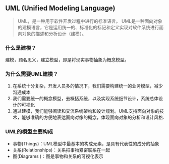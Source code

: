 ## UML (Unified Modeling Language)

> UML，是一种用于软件开发过程中进行的标准语言。
> UML是一种面向对象的建模语言，它是运用统一的、标准化的标记和定义实现对软件系统进行面向对象的描述和分析设计（建模）。

### 什么是建模？

建模，顾名思义，建立模型，即是将现实事物抽象为概念模型。

### 为什么需要UML建模？

1. 在系统十分复杂，开发人员多的情况下，我们需要构建统一的业务模型，减少沟通成本
2. 我们需要统一的概念模型，去概括系统，以及实现系统细节设计，系统总体设计的可视化
3. 通过建模，我们能够阅读和交流系统架构和设计规划。UML支持面向对象的技术，能够准确的方便地表达面向对像的概念，体现面向对象的分析和设计风格.

### UML的模型主要构成
- 事物(Things)：UML模型中最基本的构成元素，是具有代表性的成分的抽象
- 关系(Relationships)：关系把事物紧密联系在一起
- 图(Diagrams )：图是事物和关系的可视化表示
